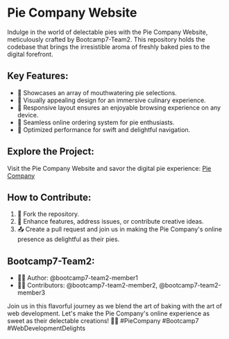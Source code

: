 # Pie Company Website

Indulge in the world of delectable pies with the Pie Company Website, meticulously crafted by Bootcamp7-Team2. This repository holds the codebase that brings the irresistible aroma of freshly baked pies to the digital forefront.

## Key Features:
- 🥧 Showcases an array of mouthwatering pie selections.
- 🎨 Visually appealing design for an immersive culinary experience.
- 📱 Responsive layout ensures an enjoyable browsing experience on any device.
- 🛒 Seamless online ordering system for pie enthusiasts.
- 🚀 Optimized performance for swift and delightful navigation.

## Explore the Project:
Visit the Pie Company Website and savor the digital pie experience: [Pie Company](#)

## How to Contribute:
1. 🍴 Fork the repository.
2. 🔧 Enhance features, address issues, or contribute creative ideas.
3. 📤 Create a pull request and join us in making the Pie Company's online presence as delightful as their pies.

## Bootcamp7-Team2:
- 👩‍💻 Author: @bootcamp7-team2-member1
- 👨‍💻 Contributors: @bootcamp7-team2-member2, @bootcamp7-team2-member3

Join us in this flavorful journey as we blend the art of baking with the art of web development. Let's make the Pie Company's online experience as sweet as their delectable creations! 🍰🌟 #PieCompany #Bootcamp7 #WebDevelopmentDelights
